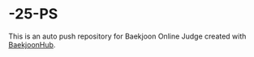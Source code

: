 # -25-PS
This is an auto push repository for Baekjoon Online Judge created with [BaekjoonHub](https://github.com/BaekjoonHub/BaekjoonHub).
